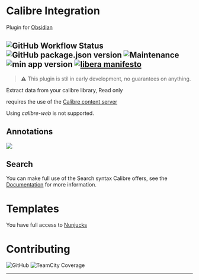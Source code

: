 # Calibre Integration
Plugin for [Obsidian](https://obsidian.md)

![GitHub Workflow Status](https://shields.joethei.xyz:/github/workflow/status/joethei/obsidian-calibre/CI)
![GitHub package.json version](https://shields.joethei.xyz/github/package-json/v/joethei/obsidian-calibre)
![Maintenance](https://shields.joethei.xyz:/maintenance/yes/2022)
![min app version](https://shields.joethei.xyz/github/manifest-json/minAppVersion/joethei/obsidian-calibre?label=lowest%20supported%20app%20version)
[![libera manifesto](https://shields.joethei.xyz/badge/libera-manifesto-lightgrey.svg)](https://liberamanifesto.com)
---

> ⚠️ This plugin is stil in early development, no guarantees on anything.

Extract data from your calibre library,
Read only

requires the use of the [Calibre content server](https://manual.calibre-ebook.com/server.html?highlight=apache)

Using _calibre-web_ is not supported.


## Annotations


![](https://i.imgur.com/LQGMASb.png)

## Search

You can make full use of the Search syntax Calibre offers, see the
[Documentation](https://manual.calibre-ebook.com/gui.html#the-search-interface) for more information.

# Templates
You have full access to
[Nunjucks](https://mozilla.github.io/nunjucks/templating.html)


# Contributing
![GitHub](https://shields.joethei.xyz/github/license/joethei/obsidian-calibre)
![TeamCity Coverage](https://shields.joethei.xyz:/teamcity/coverage/Obsidian_Plugins_Calibre?server=https%3A%2F%2Fteamcity.joethei.xyz)

---
